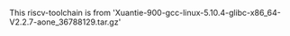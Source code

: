 This riscv-toolchain is from 'Xuantie-900-gcc-linux-5.10.4-glibc-x86_64-V2.2.7-aone_36788129.tar.gz'
